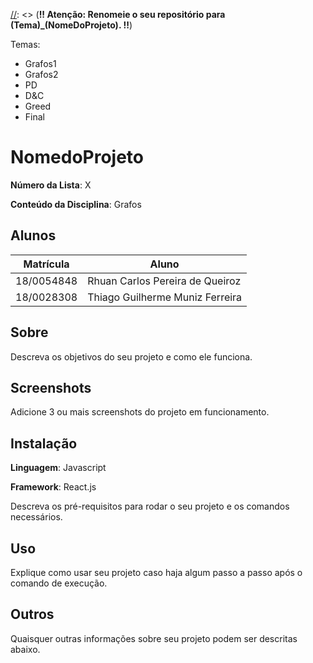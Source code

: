 [//]: <> (**!! Atenção: Renomeie o seu repositório para (Tema)_(NomeDoProjeto). !!**) 

Temas:
 - Grafos1
 - Grafos2
 - PD
 - D&C
 - Greed
 - Final 
 
[//]: <> (**!! *Não coloque os nomes dos alunos no título do repositório*. Exemplo de título correto: Grafos2_Labirinto-do-Minotauro !!**)

# NomedoProjeto

**Número da Lista**: X

**Conteúdo da Disciplina**: Grafos

## Alunos
|Matrícula | Aluno |
| -- | -- |
| 18/0054848  |  Rhuan Carlos Pereira de Queiroz |
| 18/0028308  |  Thiago Guilherme Muniz Ferreira |

## Sobre 
Descreva os objetivos do seu projeto e como ele funciona. 

## Screenshots
Adicione 3 ou mais screenshots do projeto em funcionamento.

## Instalação 

**Linguagem**: Javascript

**Framework**: React.js

Descreva os pré-requisitos para rodar o seu projeto e os comandos necessários.

## Uso 
Explique como usar seu projeto caso haja algum passo a passo após o comando de execução.

## Outros 
Quaisquer outras informações sobre seu projeto podem ser descritas abaixo.




